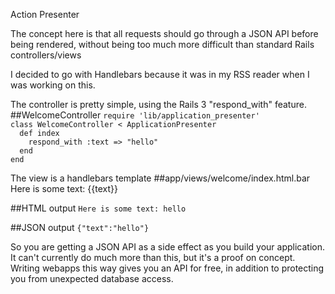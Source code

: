 Action Presenter

The concept here is that all requests should go through a JSON API before being rendered, without being too much more difficult than standard Rails controllers/views

I decided to go with Handlebars because it was in my RSS reader when I was working on this.

The controller is pretty simple, using the Rails 3 "respond_with" feature.
##WelcomeController
`require 'lib/application_presenter'`  
`class WelcomeController < ApplicationPresenter`  
`  def index`  
`    respond_with :text => "hello"`  
`  end`  
`end`  

The view is a handlebars template
##app/views/welcome/index.html.bar
Here is some text: {{text}}

##HTML output
`Here is some text: hello`

##JSON output
`{"text":"hello"}`

So you are getting a JSON API as a side effect as you build your application.  It can't currently do much more than this, but it's a proof on concept.  Writing webapps this way gives you an API for free, in addition to protecting you from unexpected database access.